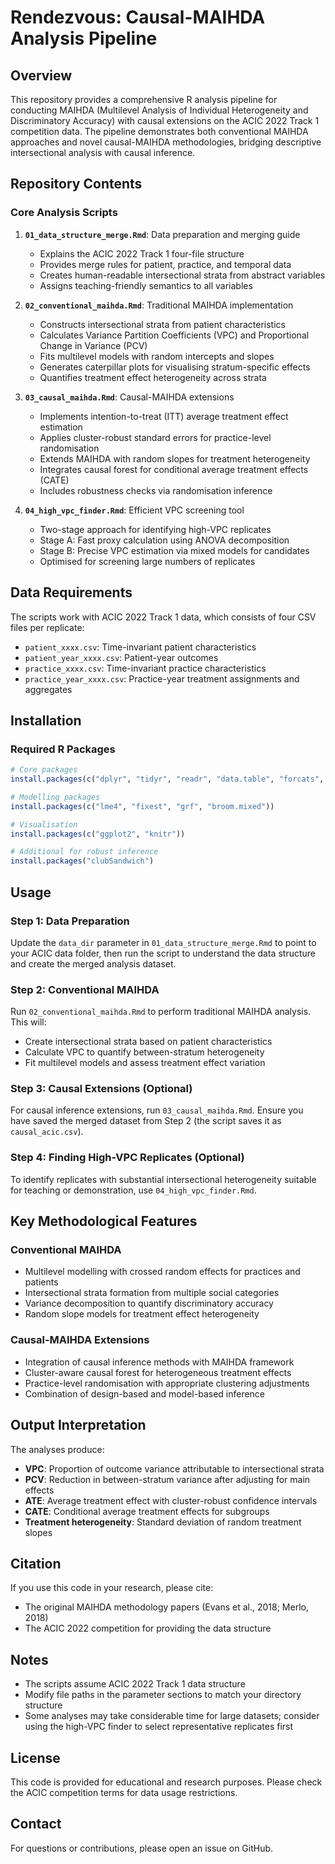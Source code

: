 # Rendezvous: Causal-MAIHDA Analysis Pipeline

## Overview

This repository provides a comprehensive R analysis pipeline for conducting MAIHDA (Multilevel Analysis of Individual Heterogeneity and Discriminatory Accuracy) with causal extensions on the ACIC 2022 Track 1 competition data. The pipeline demonstrates both conventional MAIHDA approaches and novel causal-MAIHDA methodologies, bridging descriptive intersectional analysis with causal inference.

## Repository Contents

### Core Analysis Scripts

1. **`01_data_structure_merge.Rmd`**: Data preparation and merging guide
   - Explains the ACIC 2022 Track 1 four-file structure
   - Provides merge rules for patient, practice, and temporal data
   - Creates human-readable intersectional strata from abstract variables
   - Assigns teaching-friendly semantics to all variables

2. **`02_conventional_maihda.Rmd`**: Traditional MAIHDA implementation
   - Constructs intersectional strata from patient characteristics
   - Calculates Variance Partition Coefficients (VPC) and Proportional Change in Variance (PCV)
   - Fits multilevel models with random intercepts and slopes
   - Generates caterpillar plots for visualising stratum-specific effects
   - Quantifies treatment effect heterogeneity across strata

3. **`03_causal_maihda.Rmd`**: Causal-MAIHDA extensions
   - Implements intention-to-treat (ITT) average treatment effect estimation
   - Applies cluster-robust standard errors for practice-level randomisation
   - Extends MAIHDA with random slopes for treatment heterogeneity
   - Integrates causal forest for conditional average treatment effects (CATE)
   - Includes robustness checks via randomisation inference

4. **`04_high_vpc_finder.Rmd`**: Efficient VPC screening tool
   - Two-stage approach for identifying high-VPC replicates
   - Stage A: Fast proxy calculation using ANOVA decomposition
   - Stage B: Precise VPC estimation via mixed models for candidates
   - Optimised for screening large numbers of replicates

## Data Requirements

The scripts work with ACIC 2022 Track 1 data, which consists of four CSV files per replicate:
- `patient_xxxx.csv`: Time-invariant patient characteristics
- `patient_year_xxxx.csv`: Patient-year outcomes
- `practice_xxxx.csv`: Time-invariant practice characteristics  
- `practice_year_xxxx.csv`: Practice-year treatment assignments and aggregates

## Installation

### Required R Packages

```r
# Core packages
install.packages(c("dplyr", "tidyr", "readr", "data.table", "forcats", "stringr", "glue"))

# Modelling packages
install.packages(c("lme4", "fixest", "grf", "broom.mixed"))

# Visualisation
install.packages(c("ggplot2", "knitr"))

# Additional for robust inference
install.packages("clubSandwich")
```

## Usage

### Step 1: Data Preparation
Update the `data_dir` parameter in `01_data_structure_merge.Rmd` to point to your ACIC data folder, then run the script to understand the data structure and create the merged analysis dataset.

### Step 2: Conventional MAIHDA
Run `02_conventional_maihda.Rmd` to perform traditional MAIHDA analysis. This will:
- Create intersectional strata based on patient characteristics
- Calculate VPC to quantify between-stratum heterogeneity
- Fit multilevel models and assess treatment effect variation

### Step 3: Causal Extensions (Optional)
For causal inference extensions, run `03_causal_maihda.Rmd`. Ensure you have saved the merged dataset from Step 2 (the script saves it as `causal_acic.csv`).

### Step 4: Finding High-VPC Replicates (Optional)
To identify replicates with substantial intersectional heterogeneity suitable for teaching or demonstration, use `04_high_vpc_finder.Rmd`.

## Key Methodological Features

### Conventional MAIHDA
- Multilevel modelling with crossed random effects for practices and patients
- Intersectional strata formation from multiple social categories
- Variance decomposition to quantify discriminatory accuracy
- Random slope models for treatment effect heterogeneity

### Causal-MAIHDA Extensions
- Integration of causal inference methods with MAIHDA framework
- Cluster-aware causal forest for heterogeneous treatment effects
- Practice-level randomisation with appropriate clustering adjustments
- Combination of design-based and model-based inference

## Output Interpretation

The analyses produce:
- **VPC**: Proportion of outcome variance attributable to intersectional strata
- **PCV**: Reduction in between-stratum variance after adjusting for main effects
- **ATE**: Average treatment effect with cluster-robust confidence intervals
- **CATE**: Conditional average treatment effects for subgroups
- **Treatment heterogeneity**: Standard deviation of random treatment slopes

## Citation

If you use this code in your research, please cite:
- The original MAIHDA methodology papers (Evans et al., 2018; Merlo, 2018)
- The ACIC 2022 competition for providing the data structure

## Notes

- The scripts assume ACIC 2022 Track 1 data structure
- Modify file paths in the parameter sections to match your directory structure
- Some analyses may take considerable time for large datasets; consider using the high-VPC finder to select representative replicates first

## License

This code is provided for educational and research purposes. Please check the ACIC competition terms for data usage restrictions.

## Contact

For questions or contributions, please open an issue on GitHub.
